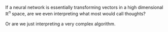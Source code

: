 If a neural network is essentially transforming vectors in a high dimensional $\mathbb{R}^n$ space, are we even interpreting what most would call thoughts?

Or are we just interpreting a very complex algorithm.